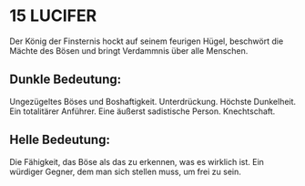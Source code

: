 # 15 LUCIFER

Der König der Finsternis hockt auf seinem feurigen Hügel, 
beschwört die Mächte des Bösen und bringt Verdammnis 
über alle Menschen.
## Dunkle Bedeutung:
Ungezügeltes Böses und Boshaftigkeit. Unterdrückung. 
Höchste Dunkelheit. Ein totalitärer Anführer. Eine äußerst 
sadistische Person. Knechtschaft.
## Helle Bedeutung:
Die Fähigkeit, das Böse als das zu erkennen, was es 
wirklich ist. Ein würdiger Gegner, dem man sich stellen 
muss, um frei zu sein.
